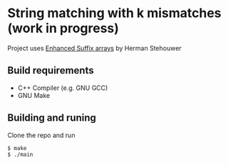 # String matching with k mismatches (work in progress)

Project uses [Enhanced Suffix arrays](https://github.com/hermanstehouwer/Enhanced-Suffix-Arrays) by Herman Stehouwer

## Build requirements
* C++ Compiler (e.g. GNU GCC)
* GNU Make

## Building and runing
Clone the repo and run
```shell
$ make
$ ./main
```

